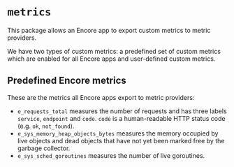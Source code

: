 # `metrics`

This package allows an Encore app to export custom metrics to metric providers.

We have two types of custom metrics: a predefined set of custom metrics which are enabled for all Encore apps and
user-defined custom metrics.

## Predefined Encore metrics

These are the metrics all Encore apps export to metric providers:

- `e_requests_total` measures the number of requests and has three labels `service`, `endpoint` and `code`. `code` is a
  human-readable HTTP status code (e.g. `ok`, `not_found`).
- `e_sys_memory_heap_objects_bytes` measures the memory occupied by live objects and dead objects that have not yet been
  marked free by the garbage collector.
- `e_sys_sched_goroutines` measures the number of live goroutines.